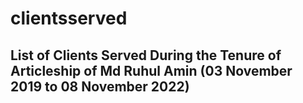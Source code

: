# clientsserved
## List of Clients Served During the Tenure of Articleship of Md Ruhul Amin (03 November 2019 to 08 November 2022)
